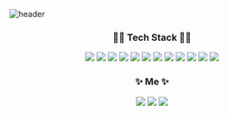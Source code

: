 ![header](https://capsule-render.vercel.app/api?type=waving&color=auto&height=300&text=Park%20Junho&fontSize=70)

<h3 align="center">👨‍💻 Tech Stack 👨‍💻</h3>

<p align="center">
<img src="https://img.shields.io/badge/JAVA-007396?style=flat-square&logo=JAVA&logoColor=white"/>
<img src="https://img.shields.io/badge/Spring-6DB33F?style=flat-square&logo=Spring&logoColor=white"/>
<img src="https://img.shields.io/badge/SpringBoot-6DB33F?style=flat-square&logo=SpringBoot&logoColor=white"/>
<img src="https://img.shields.io/badge/PostgreSQL-4169E1?style=flat-square&logo=PostgreSQL&logoColor=white"/>
<img src="https://img.shields.io/badge/MySQL-4479A1?style=flat-square&logo=MySQL&logoColor=white"/>
<img src="https://img.shields.io/badge/Docker-2496ED?style=flat-square&logo=Docker&logoColor=white"/>
<img src="https://img.shields.io/badge/Redis-DC382D?style=flat-square&logo=Redis&logoColor=white"/>
<img src="https://img.shields.io/badge/HTML5-E34F26?style=flat-square&logo=HTML5&logoColor=white"/>
<img src="https://img.shields.io/badge/JavaScript-F7DF1E?style=flat-square&logo=JavaScript&logoColor=white"/>
<img src="https://img.shields.io/badge/jQuery-0769AD?style=flat-square&logo=jQuery&logoColor=white"/>
<img src="https://img.shields.io/badge/Flutter-02569B?style=flat-square&logo=Flutter&logoColor=white"/>
<img src="https://img.shields.io/badge/GitHub-181717?style=flat-square&logo=GitHub&logoColor=white"/>
</p>

<h3 align="center">✨ Me ✨</h3>
<p align="center">
<a href="https://github.com/buenaonda-chile"><img src="https://img.shields.io/badge/Blogger-FF5722?style=flat-square&logo=Blogger&logoColor=white&link=https://buenaonda1.tistory.com"/></a>
<a href="https://github.com/buenaonda-chile"><img src="https://img.shields.io/badge/GitHub-181717?style=flat-square&logo=GitHub&logoColor=white&link=https://github.com/buenaonda-chile"/></a>
<a href="qwgh123@naver.com"><img src="https://img.shields.io/badge/Gmail-EA4335?style=flat-square&logo=Gmail&logoColor=white&link=qwgh123@naver.com"/></a>
</p>
